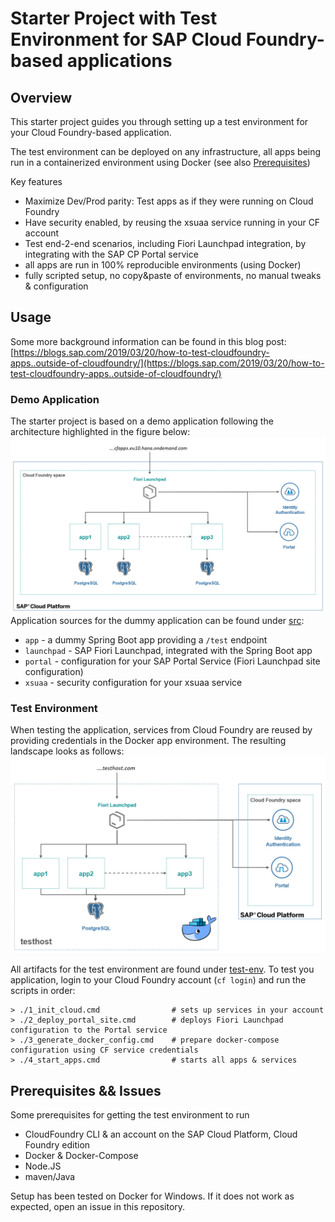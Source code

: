 # Starter Project with Test Environment for SAP Cloud Foundry-based applications

 
## Overview

This starter project guides you through setting up a test environment for your Cloud Foundry-based application.

The test environment can be deployed on any infrastructure, all apps being run in a containerized environment using Docker (see also [Prerequisites](#Prerequisites)) 

Key features
* Maximize Dev/Prod parity: Test apps as if they were running on Cloud Foundry
* Have security enabled, by reusing the xsuaa service running in your CF account
* Test end-2-end scenarios, including Fiori Launchpad integration, by integrating with the SAP CP Portal service 
* all apps are run in 100% reproducible environments (using Docker)
* fully scripted setup, no copy&paste of environments, no manual tweaks & configuration

## Usage
Some more background information can be found in this blog post: [https://blogs.sap.com/2019/03/20/how-to-test-cloudfoundry-apps..outside-of-cloudfoundry/](https://blogs.sap.com/2019/03/20/how-to-test-cloudfoundry-apps..outside-of-cloudfoundry/)
### Demo Application
The starter project is based on a demo application following the architecture highlighted in the figure below:
 ![](./docs/before.png)
Application sources for the dummy application can be found under [src](./src):
* `app` - a dummy Spring Boot app providing a `/test` endpoint
* `launchpad` - SAP Fiori Launchpad, integrated with the Spring Boot app
* `portal` - configuration for your SAP Portal Service (Fiori Launchpad site configuration)
* `xsuaa` - security configuration for your xsuaa service

### Test Environment
When testing the application, services from Cloud Foundry are reused by providing credentials in the Docker app environment. The resulting landscape looks as follows:
 ![](./docs/after.png)

All artifacts for the test environment are found under [test-env](./test-env).
To test you application, login to your Cloud Foundry account (`cf login`) and run the scripts in order:
```
> ./1_init_cloud.cmd                # sets up services in your account
> ./2_deploy_portal_site.cmd        # deploys Fiori Launchpad configuration to the Portal service
> ./3_generate_docker_config.cmd    # prepare docker-compose configuration using CF service credentials
> ./4_start_apps.cmd                # starts all apps & services
```

## Prerequisites && Issues

Some prerequisites for getting the test environment to run
* CloudFoundry CLI & an account on the SAP Cloud Platform, Cloud Foundry edition
* Docker & Docker-Compose
* Node.JS
* maven/Java

Setup has been tested on Docker for Windows. If it does not work as expected, open an issue in this repository.